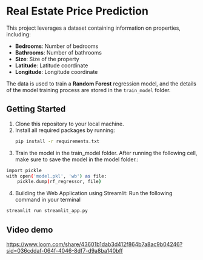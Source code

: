 # Real Estate Price Prediction

This project leverages a dataset containing information on properties, including:
- **Bedrooms**: Number of bedrooms
- **Bathrooms**: Number of bathrooms
- **Size**: Size of the property
- **Latitude**: Latitude coordinate
- **Longitude**: Longitude coordinate

The data is used to train a **Random Forest** regression model, and the details of the model training process are stored in the `train_model` folder.

## Getting Started

1. Clone this repository to your local machine.
2. Install all required packages by running:
   ```bash
   pip install -r requirements.txt
   ```
3. Train the model in the train_model folder. After running the following cell, make sure to save the model in the model folder.:
  ```bash
  import pickle
  with open('model.pkl', 'wb') as file:
      pickle.dump(rf_regressor, file)
   ```
4. Building the Web Application using Streamlit:
Run the following command in your terminal
  ```bash
  streamlit run streamlit_app.py
 ```
## Video demo
https://www.loom.com/share/43601b1dab3d412f864b7a8ac9b04246?sid=036cddaf-064f-4046-8df7-d9a8ba140bff 
